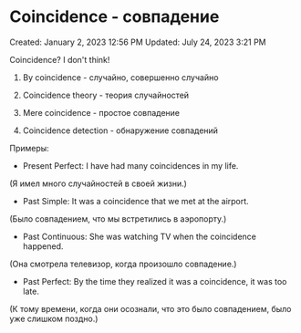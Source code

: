 # Coincidence - совпадение

Created: January 2, 2023 12:56 PM
Updated: July 24, 2023 3:21 PM

Coincidence? I don't think!

1. By coincidence - случайно, совершенно случайно

2. Coincidence theory - теория случайностей

3. Mere coincidence - простое совпадение

4. Coincidence detection - обнаружение совпадений

Примеры:

- Present Perfect: I have had many coincidences in my life.

(Я имел много случайностей в своей жизни.)

- Past Simple: It was a coincidence that we met at the airport.

(Было совпадением, что мы встретились в аэропорту.)

- Past Continuous: She was watching TV when the coincidence happened.

(Она смотрела телевизор, когда произошло совпадение.)

- Past Perfect: By the time they realized it was a coincidence, it was too late.

(К тому времени, когда они осознали, что это было совпадением, было уже слишком поздно.)